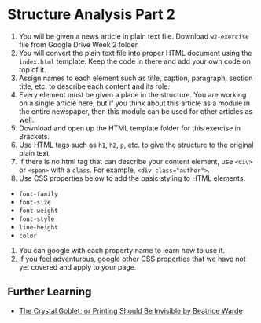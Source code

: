 # Structure Analysis Part 2

1. You will be given a news article in plain text file. Download `w2-exercise` file from Google Drive Week 2 folder.
1. You will convert the plain text file into proper HTML document using the `index.html` template. Keep the code in there and add your own code on top of it.
1. Assign names to each element such as title, caption, paragraph, section title, etc. to describe each content and its role.
1. Every element must be given a place in the structure. You are working on a single article here, but if you think about this article as a module in the entire newspaper, then this module can be used for other articles as well.
1. Download and open up the HTML template folder for this exercise in Brackets.
1. Use HTML tags such as `h1`, `h2`, `p`, etc. to give the structure to the original plain text.
1. If there is no html tag that can describe your content element, use `<div>` or `<span>` with a `class`. For example, `<div class="author">`.
1. Use CSS properties below to add the basic styling to HTML elements.
  - `font-family`
  - `font-size`
  - `font-weight`
  - `font-style`
  - `line-height`
  - `color`
1. You can google with each property name to learn how to use it.
1. If you feel adventurous, google other CSS properties that we have not yet covered and apply to your page.

## Further Learning
- [The Crystal Goblet, or Printing Should Be Invisible by Beatrice Warde](http://www.arts.ucsb.edu/faculty/reese/classes/artistsbooks/Beatrice%20Warde,%20The%20Crystal%20Goblet.pdf)
